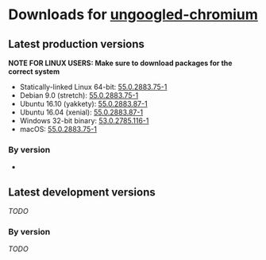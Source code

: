 # Downloads for [ungoogled-chromium](//github.com/Eloston/ungoogled-chromium)

## Latest production versions

**NOTE FOR LINUX USERS: Make sure to download packages for the correct system**

* Statically-linked Linux 64-bit: [55.0.2883.75-1](releases/55.0.2883.75-1/linux_static_64bit)
* Debian 9.0 (stretch): [55.0.2883.75-1](releases/55.0.2883.75-1/debian_stretch_amd64)
* Ubuntu 16.10 (yakkety): [55.0.2883.87-1](https://github.com/Eloston/ungoogled-chromium/issues/140#issuecomment-266177118)
* Ubuntu 16.04 (xenial): [55.0.2883.87-1](https://github.com/Eloston/ungoogled-chromium/issues/140#issuecomment-266326418)
* Windows 32-bit binary: [53.0.2785.116-1](releases/53.0.2785.116-1/windows_32bit)
* macOS: [55.0.2883.75-1](releases/55.0.2883.75-1/macos)

### By version
* 

## Latest development versions

*TODO*

### By version

*TODO*
